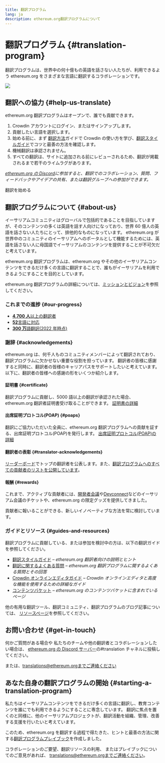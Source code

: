 ```yaml
---
title: 翻訳プログラム
lang: ja
description: ethereum.org翻訳プログラムについて
---
```


# 翻訳プログラム {#translation-program}

翻訳プログラムは、世界中の何十億もの英語を話さない人たちが、利用できるよう ethereum.org をさまざまな言語に翻訳するコラボレーションです。

![](./enterprise-eth.png)

## 翻訳への協力 {#help-us-translate}

ethereum.org 翻訳プログラムはオープンで、誰でも貢献できます。

1. Crowdin アカウントにログイン、またはサインアップします。
2. 貢献したい言語を選択します。
3. 始める前に、まず [翻訳方法](/contributing/translation-program/how-to-translate/)ガイドで Crowdin の使い方を学び、[翻訳スタイルガイド](/contributing/translation-program/translators-guide/)でコツと最善の方法を確認します。
4. 機械翻訳は承認されません。
5. すべての翻訳は、サイトに追加される前にレビューされるため、翻訳が掲載されるまで若干のライムラグがあります。

_[ethereum.org の Discord](/discord/)に参加すると、翻訳でのコラボレーション、質問、フィードバックやアイデアの共有、または翻訳グループへの参加ができます。_

<ButtonLink to="https://crowdin.com/project/ethereum-org/">
  翻訳を始める
</ButtonLink>

## 翻訳プログラムについて {#about-us}

イーサリアムコミュニティはグローバルで包括的であることを目指していますが、そのコンテンツの多くは英語を話す人向けになっており、世界 60 億人の英語を話さない人たちにとって、排他的なものになっています。 ethereum.org が世界中のコミュニティのイーサリアムへのポータルとして機能するためには、英語を話さない人に母国語でイーサリアムのコンテンツを提供することが不可欠だと考えています。

ethereum.org 翻訳プログラムは、ethereum.org やその他のイーサリアムコンテンツをできるだけ多くの言語に翻訳することで、誰もがイーサリアムを利用できるようにすることを目的としています。

ethereum.org 翻訳プログラムの詳細については、[ミッションとビジョン](/contributing/translation-program/mission-and-vision)を参照してください。

### これまでの進捗 {#our-progress}

- [**4,700 人**以上の翻訳者](/contributing/translation-program/contributors/)
- [**52**言語に対応](/languages/)
- [**300 万**語翻訳(2022 年時点)](/contributing/translation-program/acknowledgements/)

<TranslationChartImage />

### 謝辞 {#acknowledgements}

ethereum.org は、何千人ものコミュニティメンバーによって翻訳されており、翻訳プログラムに欠かせない重要な役割を担っています。 翻訳者の皆様に感謝すると同時に、翻訳者の皆様のキャリアパスをサポートしたいと考えています。 以下に、翻訳者の皆様への感謝の形をいくつか紹介します。

#### 証明書 {#certificate}

翻訳プログラムに貢献し、5000 語以上の翻訳が承認された場合、ethereum.org 翻訳者証明書受け取ることができます。 [証明書の詳細](/contributing/translation-program/acknowledgements/#certificate)

#### 出席証明プロトコル(POAP) {#poaps}

翻訳にご協力いただいた全員に、ethereum.org 翻訳プログラムへの貢献を証する、出席証明プロトコル(POAP)を発行します。 [出席証明プロトコル(POAP)の詳細](/contributing/translation-program/acknowledgements/#poap)

#### 翻訳者の表彰 {#translator-acknowledgements}

[リーダーボード](/contributing/translation-program/acknowledgements/)でトップの翻訳者を公表します。また、[翻訳プログラムへのすべての貢献者のリストを公開しています](/contributing/translation-program/contributors/)。

#### 報酬 {#rewards}

これまで、アクティブな貢献者には、[開発者会議](https://devcon.org/en/)や[Devconnect](https://devconnect.org/)などのイーサリアム会議のチケットや、ethereum.org の限定グッズを提供してきました。

貢献者に報いることができる、新しいイノベーティブな方法を常に検討しています。

### ガイドとリソース {#guides-and-resources}

翻訳プログラムに貢献している、または参加を検討中の方は、以下の翻訳ガイドを参照してください。

- [翻訳スタイルガイド](/contributing/translation-program/translators-guide/) _– ethereum.org 翻訳者向けの説明とヒント_
- [翻訳に関するよくある質問](/contributing/translation-program/faq/) _– ethereum.org 翻訳プログラムに関するよくある質問とその回答_
- [Crowdin オンラインエディタガイド](https://support.crowdin.com/online-editor/) _– Crowdin オンラインエディタと高度な機能を使用するための詳細なガイド_
- [コンテンツバケット](/contributing/translation-program/content-buckets/) _– ethereum.org のコンテンツバケットに含まれているページ_

他の有用な翻訳ツール、翻訳コミュニティ、翻訳プログラムのブログ記事については、 [リソースページ](/contributing/translation-program/resources/)を参照してください。

## お問い合わせ {#get-in-touch}

何かご質問がある場合や 私たちのチームや他の翻訳者とコラボレーションしたい場合は、 [ethereum.org の Discord サーバー](https://discord.gg/ethereum-org)の#translation チャネルに投稿してください。

または、translations@ethereum.orgまでご連絡ください

## あなた自身の翻訳プログラムの開始 {#starting-a-translation-program}

私たちはイーサリアムコンテンツをできるだけ多くの言語に翻訳し、教育コンテンツを誰にでも利用できるようにすることに専念しています。 翻訳に焦点を置くのと同様に、他のイーサリアムプロジェクトが、翻訳活動を組織、管理、改善する支援を行いたいと考えています。

このため、ethereum.org を翻訳する過程で得たきた、ヒントと最善の方法に関する[翻訳プログラムプレイブック](/contributing/translation-program/playbook/)を作成しました。

コラボレーションのご要望、翻訳リソースの利用、 またはプレイブックについてのご意見があれば、 translations@ethereum.orgまでご連絡ください。
